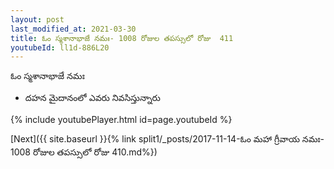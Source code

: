 ```yaml
---
layout: post
last_modified_at: 2021-03-30
title: ఓం స్మశానాభాజే నమః- 1008 రోజుల తపస్సులో రోజు  411
youtubeId: ll1d-886L20
---
```

 
 
 ఓం స్మశానాభాజే నమః  
 
 -  దహన మైదానంలో ఎవరు నివసిస్తున్నారు 
 
  
 
  
 
 
 
 
 
 


{% include youtubePlayer.html id=page.youtubeId %}
 
[Next]({{ site.baseurl }}{% link  split1/_posts/2017-11-14-ఓం మహా గ్రీవాయ నమః- 1008 రోజుల తపస్సులో రోజు  410.md%})
 
